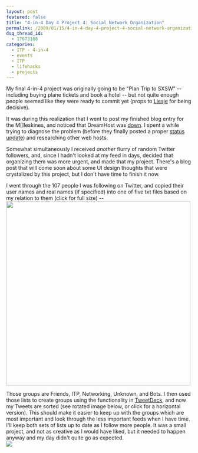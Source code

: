 ```yaml
---
layout: post
featured: false
title: "4-in-4 Day 4 Project 4: Social Network Organization"
permalink: /2009/01/15/4-in-4-day-4-project-4-social-network-organization/
dsq_thread_id:
  - 17673168
categories:
  - ITP - 4-in-4
  - events
  - ITP
  - lifehacks
  - projects
---
```

My final 4-in-4 project was originally going to be "Plan Trip to SXSW" -- including buying plane tickets and book a hotel -- but not quite enough people seemed like they were ready to commit yet (props to [Liesje][1] for being decisive).

It was during this realization that I went to post my finished blog entry for the M[]leskines, and noticed that DreamHost was [down][2]. I spent a while trying to diagnose the problem (before they finally posted a proper [status update][3]) and researching other web hosts.

Somewhat simultaneously I received *another* flurry of random Twitter followers, and, since I hadn't looked at my feed in days, decided that organizing them was more urgent, and made that my project. There's a blog post that will come soon about some UI design thoughts that were crystalized by this project, but I don't have time to finish it now.

I went through the 107 people I was following on Twitter, and copied their user names and real names (if specified) into one of five txt files based on my relation to them (click for full size) -- 
[<img src="/projects/4in4jan09/day4img1.png" width=500>][4]

Those groups are Friends, ITP, Networking, Unknown, and Bots. I then used those lists to create groups using the functionality in [TweetDeck][5], and now my Tweets are sorted (see rotated image below, or click for a horizontal version). This should make it easier to keep up with the groups which are most important and look through the less important feeds when I have time. I'll keep both sets of lists up to date as I follow more people. It was a small project, and not as creative as I would have liked, but it needed to happen anyway and my day didn't quite go as expected.  
[<img src="/projects/4in4jan09/day4img2.png">][6]

 [1]: http://www.liesjehodgson.com/ITPblog/
 [2]: /2009/01/15/dreamhost-downtime/
 [3]: http://www.dreamhoststatus.com/2009/01/15/lax-datacenter-problems/
 [4]: /projects/4in4jan09/day4img1.png
 [5]: http://www.tweetdeck.com/
 [6]: /projects/4in4jan09/day4img2unrotated.png
